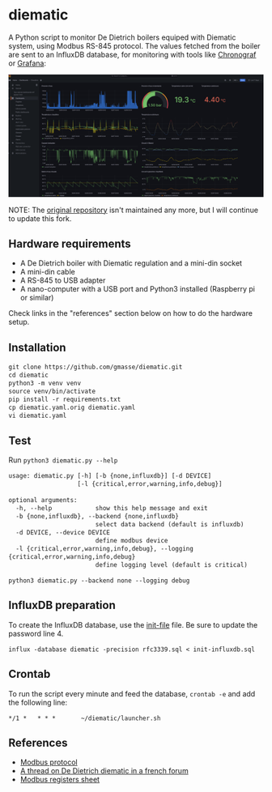 # diematic

A Python script to monitor De Dietrich boilers equiped with Diematic system, using Modbus RS-845 protocol.
The values fetched from the boiler are sent to an InfluxDB database, for monitoring with tools like [Chronograf](images/chronograf_screenshot.png?raw=true) or [Grafana](images/grafana_screenshot.png?raw=true):

![Screenshot](images/grafana_screenshot.png?raw=true)



NOTE: The [original repository](https://github.com/gmasse/diematic/) isn't maintained any more, but I will continue to update this fork.

## Hardware requirements

 * A De Dietrich boiler with Diematic regulation and a mini-din socket
 * A mini-din cable 
 * A RS-845 to USB adapter
 * A nano-computer with a USB port and Python3 installed (Raspberry pi or similar)

Check links in the "references" section below on how to do the hardware setup.

## Installation
```
git clone https://github.com/gmasse/diematic.git
cd diematic
python3 -m venv venv
source venv/bin/activate
pip install -r requirements.txt
cp diematic.yaml.orig diematic.yaml
vi diematic.yaml
```

## Test
Run `python3 diematic.py --help`
```
usage: diematic.py [-h] [-b {none,influxdb}] [-d DEVICE]
                   [-l {critical,error,warning,info,debug}]

optional arguments:
  -h, --help            show this help message and exit
  -b {none,influxdb}, --backend {none,influxdb}
                        select data backend (default is influxdb)
  -d DEVICE, --device DEVICE
                        define modbus device
  -l {critical,error,warning,info,debug}, --logging {critical,error,warning,info,debug}
                        define logging level (default is critical)
```
`python3 diematic.py --backend none --logging debug`

## InfluxDB preparation

To create the InfluxDB database, use the [init-file](init-influxdb.sql) file. Be sure to update
the password line 4.

```
influx -database diematic -precision rfc3339.sql < init-influxdb.sql
```

## Crontab
To run the script every minute and feed the database, `crontab -e` and add the following line:
```
*/1 *   * * *       ~/diematic/launcher.sh
```


## References
- [Modbus protocol](https://github.com/riptideio/pymodbus)
- [A thread on De Dietrich diematic in a french forum](https://www.domotique-fibaro.fr/topic/5677-de-dietrich-diematic-isystem/)
- [Modbus registers sheet](https://drive.google.com/file/d/156qBsfRGJvOpJBJu5K4WMHUuwv34bZQN/view?usp=sharing)
